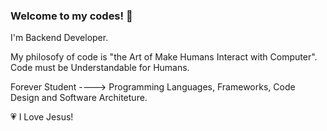 ### Welcome to my codes! 👋

I'm Backend Developer.

My philosofy of code is "the Art of Make Humans Interact with Computer". Code must be Understandable for Humans.

Forever Student ----> Programming Languages, Frameworks, Code Design and Software Architeture.

:heartpulse: I Love Jesus!
